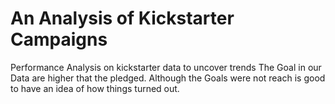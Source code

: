 # An Analysis of Kickstarter Campaigns
Performance Analysis on kickstarter data to uncover trends
The Goal in our Data are higher that the pledged. Although the Goals were not reach is good to have an idea of how things turned out. 
